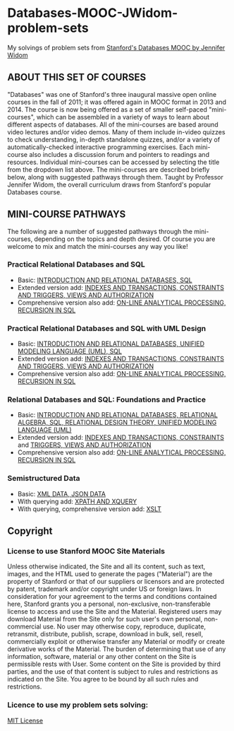# Databases-MOOC-JWidom-problem-sets
My solvings of problem sets from [Stanford's Databases MOOC by Jennifer Widom](https://lagunita.stanford.edu/courses/DB/2014/SelfPaced/about)


## ABOUT THIS SET OF COURSES
"Databases" was one of Stanford's three inaugural massive open online courses in the fall of 2011; it was offered again in MOOC format in 2013 and 2014. The course is now being offered as a set of smaller self-paced "mini-courses", which can be assembled in a variety of ways to learn about different aspects of databases. All of the mini-courses are based around video lectures and/or video demos. Many of them include in-video quizzes to check understanding, in-depth standalone quizzes, and/or a variety of automatically-checked interactive programming exercises. Each mini-course also includes a discussion forum and pointers to readings and resources. Individual mini-courses can be accessed by selecting the title from the dropdown list above. The mini-courses are described briefly below, along with suggested pathways through them. Taught by Professor Jennifer Widom, the overall curriculum draws from Stanford's popular Databases course.

## MINI-COURSE PATHWAYS

The following are a number of suggested pathways through the mini-courses, depending on the topics and depth desired. Of course you are welcome to mix and match the mini-courses any way you like!

### Practical Relational Databases and SQL

 - Basic: [INTRODUCTION AND RELATIONAL DATABASES, SQL](https://class.stanford.edu/courses/DB/RDB/SelfPaced/about)
 - Extended version add: [INDEXES AND TRANSACTIONS, CONSTRAINTS AND TRIGGERS, VIEWS AND AUTHORIZATION](https://class.stanford.edu/courses/DB/Indexes/SelfPaced/about)
 - Comprehensive version also add: [ON-LINE ANALYTICAL PROCESSING, RECURSION IN SQL](https://class.stanford.edu/courses/DB/OLAP/SelfPaced/about)

### Practical Relational Databases and SQL with UML Design

 - Basic: [INTRODUCTION AND RELATIONAL DATABASES, UNIFIED MODELING LANGUAGE (UML), SQL](https://class.stanford.edu/courses/DB/UML/SelfPaced/about)
 - Extended version add: [INDEXES AND TRANSACTIONS, CONSTRAINTS AND TRIGGERS, VIEWS AND AUTHORIZATION](https://class.stanford.edu/courses/DB/Indexes/SelfPaced/about)
 - Comprehensive version also add: [ON-LINE ANALYTICAL PROCESSING, RECURSION IN SQL](https://class.stanford.edu/courses/DB/OLAP/SelfPaced/about)

### Relational Databases and SQL: Foundations and Practice

 - Basic: [INTRODUCTION AND RELATIONAL DATABASES, RELATIONAL ALGEBRA, SQL, RELATIONAL DESIGN THEORY, UNIFIED MODELING LANGUAGE (UML)](https://class.stanford.edu/courses/DB/RDB/SelfPaced/about)
 - Extended version add: [INDEXES AND TRANSACTIONS, CONSTRAINTS](https://class.stanford.edu/courses/DB/Indexes/SelfPaced/about) and [TRIGGERS, VIEWS AND AUTHORIZATION](https://class.stanford.edu/courses/DB/Constraints/SelfPaced/about)
 - Comprehensive version also add: [ON-LINE ANALYTICAL PROCESSING, RECURSION IN SQL](https://class.stanford.edu/courses/DB/OLAP/SelfPaced/about)

### Semistructured Data

 - Basic: [XML DATA, JSON DATA](https://class.stanford.edu/courses/DB/XML/SelfPaced/about)
 - With querying add: [XPATH AND XQUERY](https://class.stanford.edu/courses/DB/XPath/SelfPaced/about)
 - With querying, comprehensive version add: [XSLT](https://class.stanford.edu/courses/DB/XSLT/SelfPaced/about)

## Copyright

### License to use Stanford MOOC Site Materials

Unless otherwise indicated, the Site and all its content, such as text, images, and the HTML used to generate the pages ("Material") are the property of Stanford or that of our suppliers or licensors and are protected by patent, trademark and/or copyright under US or foreign laws. In consideration for your agreement to the terms and conditions contained here, Stanford grants you a personal, non-exclusive, non-transferable license to access and use the Site and the Material. Registered users may download Material from the Site only for such user's own personal, non-commercial use. No user may otherwise copy, reproduce, duplicate, retransmit, distribute, publish, scrape, download in bulk, sell, resell, commercially exploit or otherwise transfer any Material or modify or create derivative works of the Material. The burden of determining that use of any information, software, material or any other content on the Site is permissible rests with User. Some content on the Site is provided by third parties, and the use of that content is subject to rules and restrictions as indicated on the Site. You agree to be bound by all such rules and restrictions.

### Licence to use my problem sets solving:
[MIT License]()
